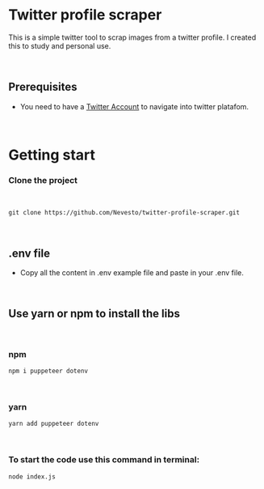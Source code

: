 # Twitter profile scraper

This is a simple twitter tool to scrap images from a twitter profile. I created this to study and personal use.

</br>

## Prerequisites

- You need to have a [Twitter Account](https://twitter.com/i/flow/signup) to navigate into twitter platafom.

</br>

# Getting start

### Clone the project

</br>

````
git clone https://github.com/Nevesto/twitter-profile-scraper.git
````

</br>

## .env file
- Copy all the content in .env example file and paste in your .env file.
</br>

## Use yarn or npm to install the libs

</br>

### npm
````
npm i puppeteer dotenv
````

</br>

###  yarn
````
yarn add puppeteer dotenv
````

</br>

### To start the code use this command in terminal:
``node index.js``
